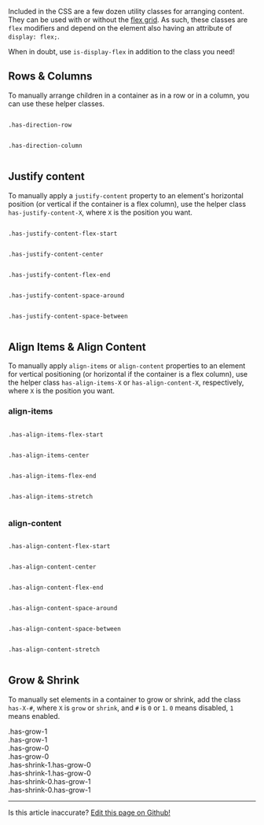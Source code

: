 Included in the CSS are a few dozen utility classes for arranging content. They can be used with or without the [flex grid](/docs/layout/grid). As such, these classes are `flex` modifiers and depend on the element also having an attribute of `display: flex;`. 

When in doubt, use `is-display-flex` in addition to the class you need!

## Rows & Columns

To manually arrange children in a container as in a row or in a column, you can use these helper classes.

<div class="row">
  <div class="small-6 xsmall-12 columns">
    <p><code>.has-direction-row</code></p>
    <div class="has-display-flex filler-bg has-direction-row">
      <div class="has-grow-1 filler has-padding has-margin-1 has-shrink-1"></div>
      <div class="has-grow-1 filler has-padding has-margin-1 has-shrink-1"></div>
    </div>
  </div>
  <div class="small-6 xsmall-12 columns">
    <p><code>.has-direction-column</code></p>
    <div class="has-display-flex filler-bg has-direction-column">
      <div class="filler has-margin-1 has-shrink-1 has-padding"></div>
      <div class="filler has-margin-1 has-shrink-1 has-padding"></div>
    </div>
  </div>
</div>

## Justify content

To manually apply a `justify-content` property to an element's horizontal position (or vertical if the container is a flex column), use the helper class `has-justify-content-X`, where `X` is the position you want.

<div class="row">
  <div class="large-3 small-6 xsmall-12 columns">
    <p><code>.has-justify-content-flex-start</code></p>
    <div class="static-box has-display-flex filler-bg has-justify-content-flex-start">
      <div class="filler has-padding has-margin-1 has-shrink-1"></div>
    </div>
  </div>
  <div class="large-3 small-6 xsmall-12 columns">
    <p><code>.has-justify-content-center</code></p>
    <div class="static-box has-display-flex filler-bg has-justify-content-center">
      <div class="filler has-padding has-margin-1 has-shrink-1"></div>
    </div>
  </div>
  <div class="large-3 small-6 xsmall-12 columns">
    <p><code>.has-justify-content-flex-end</code></p>
    <div class="static-box has-display-flex filler-bg has-justify-content-flex-end">
      <div class="filler has-padding has-margin-1 has-shrink-1"></div>
    </div>
  </div>
  <div class="large-3 small-6 xsmall-12 columns">
    <p><code>.has-justify-content-space-around</code></p>
    <div class="static-box has-display-flex filler-bg has-justify-content-space-around">
      <div class="filler has-padding has-margin-1 has-shrink-1"></div>
      <div class="filler has-padding has-margin-1 has-shrink-1"></div>
    </div>
  </div>
  <div class="large-3 small-6 xsmall-12 columns">
    <p><code>.has-justify-content-space-between</code></p>
    <div class="static-box has-display-flex filler-bg has-justify-content-space-between">
      <div class="filler has-padding has-margin-1 has-shrink-1"></div>
      <div class="filler has-padding has-margin-1 has-shrink-1"></div>
    </div>
  </div>
</div>

## Align Items & Align Content

To manually apply `align-items` or `align-content` properties to an element for vertical positioning (or horizontal if the container is a flex column), use the helper class `has-align-items-X` or `has-align-content-X`, respectively, where `X` is the position you want.

### align-items

<div class="row">
  <div class="large-3 small-6 xsmall-12 columns">
    <p><code>.has-align-items-flex-start</code></p>
    <div class="static-height has-display-flex filler-bg has-align-items-flex-start">
      <div class="filler has-padding has-margin-1 has-shrink-1"></div>
    </div>
  </div>
  <div class="large-3 small-6 xsmall-12 columns">
    <p><code>.has-align-items-center</code></p>
    <div class="static-height has-display-flex filler-bg has-align-items-center">
      <div class="filler has-padding has-margin-1 has-shrink-1"></div>
    </div>
  </div>
  <div class="large-3 small-6 xsmall-12 columns">
    <p><code>.has-align-items-flex-end</code></p>
    <div class="static-height has-display-flex filler-bg has-align-items-flex-end">
      <div class="filler has-padding has-margin-1 has-shrink-1"></div>
    </div>
  </div>
  <div class="large-3 small-6 xsmall-12 columns">
    <p><code>.has-align-items-stretch</code></p>
    <div class="static-height has-display-flex filler-bg has-align-items-stretch">
      <div class="filler has-padding has-margin-1 has-shrink-1"></div>
    </div>
  </div>
</div>

### align-content

<div class="row">
  <div class="large-3 small-6 xsmall-12 columns">
    <p><code>.has-align-content-flex-start</code></p>
    <div class="static-height row filler-bg has-align-content-flex-start">
      <div class="filler xsmall-12 columns has-padding has-margin-1 has-shrink-1 has-no-margin-inline-start has-no-margin-inline-end"></div>
      <div class="filler xsmall-12 columns has-padding has-margin-1 has-shrink-1 has-no-margin-inline-start has-no-margin-inline-end"></div>
    </div>
  </div>
  <div class="large-3 small-6 xsmall-12 columns">
    <p><code>.has-align-content-center</code></p>
    <div class="static-height row filler-bg has-align-content-center">
      <div class="filler xsmall-12 columns has-padding has-margin-1 has-shrink-1 has-no-margin-inline-start has-no-margin-inline-end"></div>
      <div class="filler xsmall-12 columns has-padding has-margin-1 has-shrink-1 has-no-margin-inline-start has-no-margin-inline-end"></div>
    </div>
  </div>
  <div class="large-3 small-6 xsmall-12 columns">
    <p><code>.has-align-content-flex-end</code></p>
    <div class="static-height row filler-bg has-align-content-flex-end">
      <div class="filler xsmall-12 columns has-padding has-margin-1 has-shrink-1 has-no-margin-inline-start has-no-margin-inline-end"></div>
      <div class="filler xsmall-12 columns has-padding has-margin-1 has-shrink-1 has-no-margin-inline-start has-no-margin-inline-end"></div>
    </div>
  </div>
  <div class="large-3 small-6 xsmall-12 columns">
    <p><code>.has-align-content-space-around</code></p>
    <div class="static-height row filler-bg has-align-content-space-around">
      <div class="filler xsmall-12 columns has-padding has-margin-1 has-shrink-1 has-no-margin-inline-start has-no-margin-inline-end"></div>
      <div class="filler xsmall-12 columns has-padding has-margin-1 has-shrink-1 has-no-margin-inline-start has-no-margin-inline-end"></div>
    </div>
  </div>
  <div class="large-3 small-6 xsmall-12 columns">
    <p><code>.has-align-content-space-between</code></p>
    <div class="static-height row filler-bg has-align-content-space-between">
      <div class="filler xsmall-12 columns has-padding has-margin-1 has-shrink-1 has-no-margin-inline-start has-no-margin-inline-end"></div>
      <div class="filler xsmall-12 columns has-padding has-margin-1 has-shrink-1 has-no-margin-inline-start has-no-margin-inline-end"></div>
    </div>
  </div>
  <div class="large-3 small-6 xsmall-12 columns">
    <p><code>.has-align-content-stretch</code></p>
    <div class="static-height row filler-bg has-align-content-stretch">
      <div class="filler xsmall-12 columns has-padding has-margin-1 has-shrink-1 has-no-margin-inline-start has-no-margin-inline-end"></div>
      <div class="filler xsmall-12 columns has-padding has-margin-1 has-shrink-1 has-no-margin-inline-start has-no-margin-inline-end"></div>
    </div>
  </div>
</div>

## Grow & Shrink

To manually set elements in a container to grow or shrink, add the class `has-X-#`, where `X` is `grow` or `shrink`, and `#` is `0` or `1`. `0` means disabled, `1` means enabled. 

<div class="row">
  <div class="large-6 xsmall-12 columns">
    <div class="has-display-flex filler-bg has-direction-row">
      <div class="has-grow-1 filler has-padding has-margin-1 has-shrink-1">.has-grow-1</div>
      <div class="has-grow-1 filler has-padding has-margin-1 has-shrink-1">.has-grow-1</div>
    </div>
  </div>
  <div class="large-6 xsmall-12 columns">
    <div class="has-display-flex filler-bg has-direction-row">
      <div class="has-grow-0 filler has-padding has-margin-1 has-shrink-1">.has-grow-0</div>
      <div class="has-grow-0 filler has-padding has-margin-1 has-shrink-1">.has-grow-0</div>
    </div>
  </div>
</div>

<div class="row">
  <div class="large-6 xsmall-12 columns">
    <div class="has-display-flex filler-bg has-direction-row">
      <div class="has-shrink-1 has-grow-0 filler has-padding has-margin-1 has-shrink-1">.has-shrink-1.has-grow-0</div>
      <div class="has-shrink-1 has-grow-0 filler has-padding has-margin-1 has-shrink-1">.has-shrink-1.has-grow-0</div>
    </div>
  </div>
  <div class="large-6 xsmall-12 columns">
    <div class="has-display-flex filler-bg has-direction-row">
      <div class="has-shrink-0 has-grow-1 filler has-padding has-margin-1 has-shrink-1">.has-shrink-0.has-grow-1</div>
      <div class="has-shrink-0 has-grow-1 filler has-padding has-margin-1 has-shrink-1">.has-shrink-0.has-grow-1</div>
    </div>
  </div>
</div>

<hr />
<p class="has-text-end">Is this article inaccurate? <a href="https://github.com/geotrev/undernet/tree/master/app/docs/alignment.md">Edit this page on Github!</a></p>
